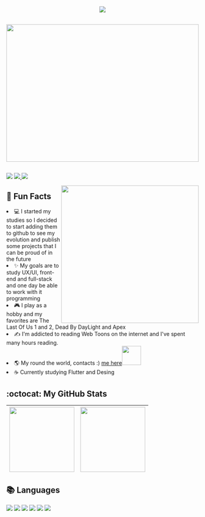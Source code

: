 <br><p align="center"><img src="https://cdn.discordapp.com/attachments/1031605490599350304/1303151320643145780/image.png?ex=672ab5be&is=6729643e&hm=6a224a5f43b1f378f91520e5c9bef25b92c1f15ca144a71be2438aa35b42a045&" /></p><br>
<img align="center" src="https://media.discordapp.net/attachments/900003618625826816/907394573171572757/840ac1a5eef2c7abcaca3e4757db48e9.gif"  width="100%" height="360"/>
##
<p>
<div style="display: inline_block">
  <a href = "https://www.instagram.com/lay_santiagoh/"><img src="https://img.shields.io/badge/Instagram-E4405F?style=for-the-badge&logo=instagram&logoColor=white" target="_blank"></a>
  <a href = "https://www.linkedin.com/in/laysa-santiago-alfredo-592b79191/"> <img src="https://img.shields.io/badge/LinkedIn-0077B5?style=for-the-badge&logo=linkedin&logoColor=white" target="_blank"> </a>
  <a href = "https://open.spotify.com/playlist/06ScN5XDej4LatKmVLgsx4"> <img src="https://img.shields.io/badge/Spotify-1ED760?&style=for-the-badge&logo=spotify&logoColor=white" target="_blank"> </a>
</p>

<img align="right" src="https://cdn.discordapp.com/attachments/900003618625826816/902341042852995072/5b33cd7dad902043f5feb9eb606bd72f.gif" width="360" height="360"/>

<h2>🎉 Fun Facts</h2>

<li>💻 I started my studies so I decided to start adding them to github to see my evolution and publish some projects that I can be proud of in the future</li>
<li>✨ My goals are to study UX/UI, front-end and full-stack and one day be able to work with it programming</li>
<li>🎮 I play as a hobby and my favorites are The Last Of Us 1 and 2, Dead By DayLight and Apex</li>
<li>✍️ I'm addicted to reading Web Toons on the internet and I've spent many hours reading.</li>
<li>🌎 My round the world, contacts :) <a href="https://linktr.ee/Laysanha">me here<img src="https://media.discordapp.net/attachments/778305587867549766/904744935532691536/7346b4369640391a32c41a0a63168469864206c0_hq.gif?width=473&height=473" width="50" height="50"/></a></li>
<li>☕ Currently studying Flutter and Desing</li>
 
<h2>:octocat: My GitHub Stats</h2>

|<a href="https://github.com/Laysanha/Laysanha"><img height="170em" src="https://github-readme-stats.vercel.app/api/?username=laysanha&show_icons=true&theme=dracula" /> | <img height="170em" src="https://github-readme-stats.vercel.app/api/top-langs/?username=laysanha&layout=compact&langs_count=7&theme=dracula"/> | 
| ------------- | ------------- |  
  
<h2>📚 Languages</h2>
<div style="display: inline_block">
  <img src="https://img.shields.io/badge/Java-ED8B00?style=for-the-badge&logo=java&logoColor=white" target="_blank">
  <img src="https://img.shields.io/badge/PHP-777BB4?style=for-the-badge&logo=php&logoColor=white" target="_blank">
  <img src="https://img.shields.io/badge/HTML-239120?style=for-the-badge&logo=html5&logoColor=white" target="_blank">
  <img src="https://img.shields.io/badge/CSS3-1572B6?style=for-the-badge&logo=css3&logoColor=white" target="_blank">
  <img src="https://img.shields.io/badge/jQuery-0769AD?style=for-the-badge&logo=jquery&logoColor=white" target="_blank">
  <img src="https://img.shields.io/badge/MySQL-00000F?style=for-the-badge&logo=mysql&logoColor=white" target="_blank">
</div>  
